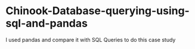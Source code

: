 # Chinook-Database-querying-using-sql-and-pandas
I used pandas and compare it with SQL Queries to do this case study

